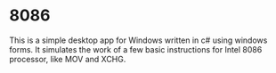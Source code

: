 # 8086
This is a simple desktop app for Windows written in c# using windows forms. 
It simulates the work of a few basic instructions for Intel 8086 processor, like MOV and XCHG. 
